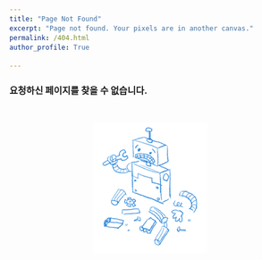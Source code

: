 ```yaml
---
title: "Page Not Found"
excerpt: "Page not found. Your pixels are in another canvas."
permalink: /404.html
author_profile: True

---
```


### 요청하신 페이지를 찾을 수 없습니다.

<br>
<a href = "https://soomin461.github.io/" height="5" widht="10" taget="_blank">
    <p align='center'><img src="/assets/images/not_found.png"></p>
<a>

<script>
  var GOOG_FIXURL_LANG = 'en';
  var GOOG_FIXURL_SITE = 'https://soomin461.github.io'
</script>
<script src="https://linkhelp.clients.google.com/tbproxy/lh/wm/fixurl.js">
</script>